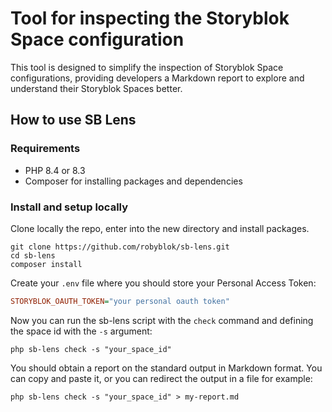 # Tool for inspecting the Storyblok Space configuration

This tool is designed to simplify the inspection of Storyblok Space configurations, providing developers a Markdown report to explore and understand their Storyblok Spaces better.

## How to use SB Lens

### Requirements
- PHP 8.4 or 8.3
- Composer for installing packages and dependencies

### Install and setup locally

Clone locally the repo, enter into the new directory and install packages.

```shell
git clone https://github.com/robyblok/sb-lens.git
cd sb-lens
composer install
```

Create your `.env` file where you should store your Personal Access Token:

```ini
STORYBLOK_OAUTH_TOKEN="your personal oauth token"
```

Now you can run the sb-lens script with the `check` command and defining the space id with the `-s` argument:

```shell
php sb-lens check -s "your_space_id"
```

You should obtain a report on the standard output in Markdown format.
You can copy and paste it, or you can redirect the output in a file for example:

```shell
php sb-lens check -s "your_space_id" > my-report.md
```